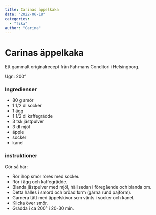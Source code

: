 ```yaml
---
title: Carinas äppelkaka
date: "2022-06-18"
categories:
  - "fika"
author: "Carina"
---
```


# Carinas äppelkaka

Ett gammalt originalrecept från Fahlmans Conditori i Helsingborg.

Ugn: 200&#176;

### Ingredienser

- 80 g smör
- 1 1/2 dl socker
- 1 ägg
- 1 1/2 dl kaffegrädde
- 3 tsk jästpulver
- 3 dl mjöl
- äpple
- socker
- kanel

### instruktioner

Gör så här:

- Rör ihop smör röres med socker.
- Rör i ägg och kaffegrädde.
- Blanda jästpulver med mjöl, häll sedan i föregående och blanda om.
- Detta hälles i smord och bröad form (gärna rund pajform).
- Garnera tätt med äppelskivor som vänts i socker och kanel.
- Klicka över smör.
- Grädda i ca 200&#176; i 20-30 min.
